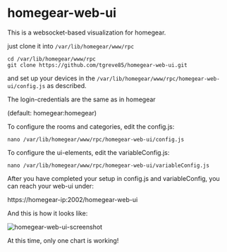 # homegear-web-ui


This is a websocket-based visualization for homegear.

just clone it into `/var/lib/homegear/www/rpc`
```
cd /var/lib/homegear/www/rpc
git clone https://github.com/tgreve85/homegear-web-ui.git
```

and set up your devices in the `/var/lib/homegear/www/rpc/homegear-web-ui/config.js` as described.


The login-credentials are the same as in homegear

(default: homegear:homegear)


To configure the rooms and categories, edit the config.js:
```
nano /var/lib/homegear/www/rpc/homegear-web-ui/config.js
```

To configure the ui-elements, edit the variableConfig.js:
```
nano /var/lib/homegear/www/rpc/homegear-web-ui/variableConfig.js
```


After you have completed your setup in config.js and variableConfig, you can reach your web-ui under:

https://homegear-ip:2002/homegear-web-ui

And this is how it looks like:

![homegear-web-ui-screenshot](https://forum.homegear.eu/uploads/default/optimized/1X/353c82ae7584557d6c137446801561ae34f52eb3_1_549x499.PNG)


At this time, only one chart is working!
